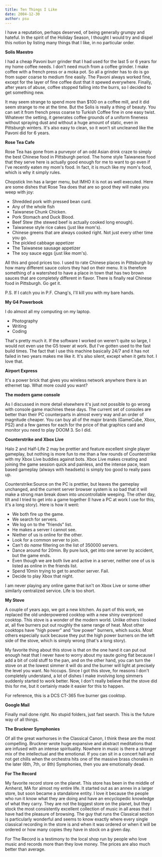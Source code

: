 ```yaml
---
title: Ten Things I Like
date: 2004-12-30
author: psu
---
```


I have a reputation, perhaps deserved, of being generally grumpy and hateful. In the spirit of the Holiday Season, I thought I would try and dispel this notion by listing many things that I like, in no particular order.

**Solis Maestro**

I had a cheap Pavoni burr grinder that I had used for the last 5 or 6 years for my home coffee needs. I don't need much from a coffee grinder. I make coffee with a french press or a moka pot. So all a grinder has to do is go from super coarse to medium fine easily. The Pavoni always worked fine, except for the layer of fine coffee dust that it spewed everywhere. Finally, after years of abuse, coffee stopped falling into the burrs, so I decided to get something new.

It may seem strange to spend more than $100 on a coffee mill, and it did seem strange to me at the time. But the Solis is really a thing of beauty. You can set it from french press coarse to Turkish Coffee fine in one easy twist. Whatever the setting, it generates coffee grounds of a uniform fineness without spraying dust and without a huge amount of static, even in Pittsburgh winters. It's also easy to clean, so it won't sit uncleaned like the Pavoni did for 6 years.

**Rose Tea Cafe**

Rose Tea has gone from a purveyor of an odd Asian drink craze to simply the best Chinese food in Pittsburgh period. The home style Taiwanese food that they serve here is actually good enough for me to want to go even if I've recently eaten my mom's food. In fact, it is much like my mom's food, which is why it simply rules.

Chopstick Inn has a larger menu, but IMHO it is not as well executed. Here are some dishes that Rose Tea does that are so good they will make you weep with joy:

- Shredded pork with pressed bean curd.
- Any of the whole fish
- Taiwanese Chunk Chicken.
- Pork Stomach and Duck Blood.
- Beef Stew (the stewed beef is actually cooked long enough).
- Taiwanese style rice cakes (just like mom's).
- Chinese greens that are always cooked right. Not just every other time you go.
- The pickled cabbage appetizer
- The Taiwanese sausage appetizer
- The soy sauce eggs (just like mom's).

All this and good prices too. I used to rate Chinese places in Pittsburgh by how many different sauce colors they had on their menu. It is therefore something of a watershed to have a place in town that has two brown sauces that are completely different in flavor. There is finally real Chinese food in Pittsburgh. Go get it.

P.S. If I catch you in P.F. Chang's, I'll kill you with my bare hands.

**My G4 Powerbook**

I do almost all my computing on my laptop.

- Photography
- Writing
- Coding

That's pretty much it. If the software I worked on weren't quite so large, I would not even use the G5 tower at work. But I've gotten used to the fast build times. The fact that I use this machine basically 24/7 and it has not failed in two years makes me like it. It's also silent, except when it gets hot. I love that.

**Airport Express**

It's a power brick that gives you wireless network anywhere there is an ethernet tap. What more could you want?

**The modern game console**

As I discussed in more detail elsewhere it's just not possible to go wrong with console game machines these days. The current set of consoles are better than their PC counterparts in almost every way and an order of magnitude cheaper. You can buy all of the major brands (GameCube, Xbox, PS2) and a few games for each for the price of that graphics card and monitor you need to play DOOM 3. So I did.

**Counterstrike and Xbox Live**

Halo 2 and Half-Life 2 may be prettier and feature excellent single player gameplay, but nothing is more fun to me than a few rounds of Counterstrike with my Xbox Live buddies against bots. Xbox Live makes creating and joining the game session quick and painless, and the intense pace, team based gameplay (always with headsets) is simply too good to really pass up.

Counterstrike:Source on the PC is prettier, but leaves the gameplay unchanged, and the current server browser system is so bad that it will make a strong man break down into uncontrollable weeping. The other day, tilt and I tried to get into a game together (I have a PC at work I use for this, it's a long story). Here is how it went:

- We both fire up the game.
- We search for servers.
- We log on to the "friends" list.
- He makes a server I cannot see.
- Niether of us is online for the other.
- Look for a common server to join.
- Can't do *name* filtering on the list of 350000 servers.
- Dance around for 20min. By pure luck, get into one server by accident, but the game ends.
- Even though we are both live and active in a server, neither one of us is listed as online in the friends list.
- Spend 10min trying to get to another server. Fail.
- Decide to play Xbox that night.

I am never playing any online game that isn't on Xbox Live or some other similarly centralized service. Life is too short.

**My Stove**

A couple of years ago, we got a new kitchen. As part of this work, we replaced the old underpowered cooktop with a new shiny overpriced cooktop. This stove is a wonder of the modern world. Unlike others I looked at, all five burners put out roughly the same range of heat. Most other cooktops have "high power" and "low power" burners, which sucks. Most others especially suck because they put the high power burners on the left side of the stove, which is simply wrong (that's a long story).

My favorite thing about this stove is that on the one hand it can put out enough heat that I never have to worry about my saute going flat because I add a bit of cold stuff to the pan, and on the other hand, you can turn the stove on at the lowest simmer it will do and the burner will light at precisely the level you want. No hiccups. Since I got this stove, for reasons I don't completely understand, a lot of dishes I make involving long simmers suddenly started to work better. Now, I don't really believe that the stove did this for me, but it certainly made it easier for this to happen.

For reference, this is a DCS CT-365 five burner gas cooktop.

**Google Mail**

Finally mail done right. No stupid folders, just fast search. This is the future way of all things.

**The Bruckner Symphonies**

Of all the great warhorses in the Classical Canon, I think these are the most compelling. Bruckner wrote huge expansive and abstract meditations that are infused with an intense spirituality. Nowhere in music is there a stronger mix of the intellectual and the emotional. If you can sit in a concert hall and not get chills when the orchestra hits one of the massive brass chorales in the later (6th, 7th, or 8th) Symphonies, then you are emotionally dead.

**For The Record**

My favorite record store on the planet. This store has been in the middle of Amherst, MA for almost my entire life. It started out as an annex in a larger store, but soon became a standalone entity. I love it because the people who run it know what they are doing and have an encyclopedic knowledge of what they carry. They are not the biggest store on the planet, but they stock the most consistently excellent collection of music in all areas that I have had the pleasure of browsing. The guy that runs the Classical section is particularly wonderful and seems to know exactly where every single classical recording in the store is and when it was ordered or when it will be ordered or how many copies they have in stock on a given day.

For The Record is a testimony to the local shop run by people who love music and records more than they love money. The prices are also much better than average.